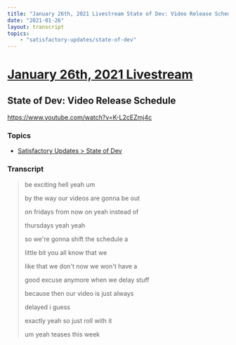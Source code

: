 ```yaml
---
title: "January 26th, 2021 Livestream State of Dev: Video Release Schedule"
date: "2021-01-26"
layout: transcript
topics:
    - "satisfactory-updates/state-of-dev"
---
```

# [January 26th, 2021 Livestream](../2021-01-26.md)
## State of Dev: Video Release Schedule
https://www.youtube.com/watch?v=K-L2cEZmj4c

### Topics
* [Satisfactory Updates > State of Dev](../topics/satisfactory-updates/state-of-dev.md)

### Transcript

> be exciting hell yeah um
>
> by the way our videos are gonna be out
>
> on fridays from now on yeah instead of
>
> thursdays yeah yeah
>
> so we're gonna shift the schedule a
>
> little bit you all know that we
>
> like that we don't now we won't have a
>
> good excuse anymore when we delay stuff
>
> because then our video is just always
>
> delayed i guess
>
> exactly yeah so just roll with it
>
> um yeah teases this week
>
